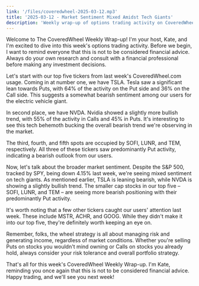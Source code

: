 ```yaml
---
link: '/files/coveredwheel-2025-03-12.mp3'
title: '2025-03-12 - Market Sentiment Mixed Amidst Tech Giants'
description: 'Weekly wrap-up of options trading activity on CoveredWheel.com, featuring top tickers TSLA, NVDA, SOFI, LUNR, and TEM. Analysis of market sentiment and broader trends in tech stocks.'
---
```


Welcome to The CoveredWheel Weekly Wrap-up! I'm your host, Kate, and I'm excited to dive into this week's options trading activity. Before we begin, I want to remind everyone that this is not to be considered financial advice. Always do your own research and consult with a financial professional before making any investment decisions.

Let's start with our top five tickers from last week's CoveredWheel.com usage. Coming in at number one, we have TSLA. Tesla saw a significant lean towards Puts, with 64% of the activity on the Put side and 36% on the Call side. This suggests a somewhat bearish sentiment among our users for the electric vehicle giant.

In second place, we have NVDA. Nvidia showed a slightly more bullish trend, with 55% of the activity in Calls and 45% in Puts. It's interesting to see this tech behemoth bucking the overall bearish trend we're observing in the market.

The third, fourth, and fifth spots are occupied by SOFI, LUNR, and TEM, respectively. All three of these tickers saw predominantly Put activity, indicating a bearish outlook from our users.

Now, let's talk about the broader market sentiment. Despite the S&P 500, tracked by SPY, being down 4.15% last week, we're seeing mixed sentiment on tech giants. As mentioned earlier, TSLA is leaning bearish, while NVDA is showing a slightly bullish trend. The smaller cap stocks in our top five – SOFI, LUNR, and TEM – are seeing more bearish positioning with their predominantly Put activity.

It's worth noting that a few other tickers caught our users' attention last week. These include MSTR, ACHR, and GOOG. While they didn't make it into our top five, they're definitely worth keeping an eye on.

Remember, folks, the wheel strategy is all about managing risk and generating income, regardless of market conditions. Whether you're selling Puts on stocks you wouldn't mind owning or Calls on stocks you already hold, always consider your risk tolerance and overall portfolio strategy.

That's all for this week's CoveredWheel Weekly Wrap-up. I'm Kate, reminding you once again that this is not to be considered financial advice. Happy trading, and we'll see you next week!
